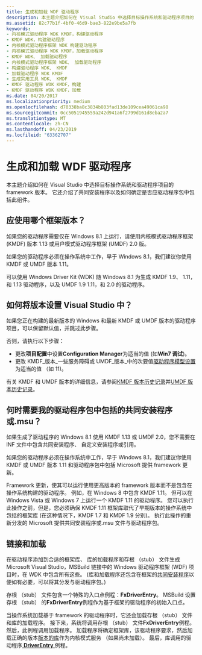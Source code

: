 ```yaml
---
title: 生成和加载 WDF 驱动程序
description: 本主题介绍如何在 Visual Studio 中选择目标操作系统和驱动程序项目的 framework 版本。 它还介绍了共同安装程序以及如何确定是否应驱动程序包中包括此组件。
ms.assetid: 82c77b1f-4bf0-46d9-bae3-822e9be5a7fb
keywords:
- 内核模式驱动程序 WDK KMDF，构建驱动程序
- KMDF WDK，构建驱动程序
- 内核模式驱动程序框架 WDK 构建驱动程序
- 内核模式驱动程序 WDK KMDF，加载驱动程序
- KMDF WDK、 加载驱动程序
- 内核模式驱动程序框架 WDK、 加载驱动程序
- 构建驱动程序 WDK、 KMDF
- 加载驱动程序 WDK KMDF
- 生成实用工具 WDK、 KMDF
- KMDF 驱动程序 WDK KMDF，构建
- KMDF 驱动程序 WDK KMDF，加载
ms.date: 04/20/2017
ms.localizationpriority: medium
ms.openlocfilehash: d70338ba8c3834b803fad13de109cea49061ca98
ms.sourcegitcommit: 0cc5051945559a242d941a6f2799d161d8eba2a7
ms.translationtype: MT
ms.contentlocale: zh-CN
ms.lasthandoff: 04/23/2019
ms.locfileid: "63362707"
---
```

# <a name="building-and-loading-a-wdf-driver"></a>生成和加载 WDF 驱动程序


本主题介绍如何在 Visual Studio 中选择目标操作系统和驱动程序项目的 framework 版本。 它还介绍了共同安装程序以及如何确定是否应驱动程序包中包括此组件。

## <a name="which-framework-version-should-i-use"></a>应使用哪个框架版本？


如果您的驱动程序需要仅在 Windows 8.1 上运行，请使用内核模式驱动程序框架 (KMDF) 版本 1.13 或用户模式驱动程序框架 (UMDF) 2.0 版。

如果您的驱动程序必须在操作系统中工作，早于 Windows 8.1，我们建议你使用 KMDF 或 UMDF 版本 1.11。

可以使用 Windows Driver Kit (WDK) 随 Windows 8.1 为生成 KMDF 1.9、 1.11，和 1.13 驱动程序，以及 UMDF 1.9 1.11，和 2.0 的驱动程序。

## <a name="how-do-i-set-the-versions-in-visual-studio"></a>如何将版本设置 Visual Studio 中？


如果您正在构建的最新版本的 Windows 和最新 KMDF 或 UMDF 版本的驱动程序项目，可以保留默认值，并跳过此步骤。

否则，请执行以下步骤：

-   更改**项目配置**中设置**Configuration Manager**为适当的值 (如**Win7 调试**)。
-   更改 KMDF\_版本\_一些服务障碍或 UMDF\_版本\_中的次要值[驱动程序模型设置](https://msdn.microsoft.com/windows-drivers/develop/driver_model_settings_properties_for_driver_projects)为适当的值 （如 11)。

有关 KMDF 和 UMDF 版本的详细信息，请参阅[KMDF 版本历史记录](kmdf-version-history.md)并[UMDF 版本历史记录](umdf-version-history.md)。

## <a name="when-do-i-need-to-include-a-co-installer-or-msu-in-my-driver-package"></a>何时需要我的驱动程序包中包括的共同安装程序或.msu？


如果生成了驱动程序的 Windows 8.1 使用 KMDF 1.13 或 UMDF 2.0，您不需要在 INF 文件中包含共同安装程序、 自定义安装程序或引用。

如果您的驱动程序必须在操作系统中工作，早于 Windows 8.1，我们建议你使用 KMDF 或 UMDF 版本 1.11 和驱动程序包中包括 Microsoft 提供 framework 更新。

Framework 更新，使其可以运行使用更高版本的 framework 版本而不是包含在操作系统构建的驱动程序。 例如，在 Windows 8 中包含 KMDF 1.11。 但可以在 Windows Vista 或 Windows 7 上运行一个 KMDF 1.11 的驱动程序。 您可以执行此操作之前，但是，您必须确保 KMDF 1.11 框架库取代了早期版本的操作系统中包括的框架库 (在这种情况下，KMDF 1.7 和 KMDF 1.9 分别)。 执行此操作的重新分发的 Microsoft 提供共同安装程序或.msu 文件与驱动程序包。

## <a name="linking-and-loading"></a>链接和加载


在驱动程序添加到合适的框架库、 库的加载程序和存根 （stub） 文件生成 Microsoft Visual Studio，MSBuild 链接中的 Windows 驱动程序框架 (WDF) 项目时，在 WDK 中包含所有这些。 (库和加载程序还包含在框架的[共同安装程序](installing-the-framework-s-co-installer.md)以便如有必要，可以将其分发与驱动程序包。)

存根 （stub） 文件包含一个特殊的入口点例程：**FxDriverEntry**。 MSBuild 设置存根 （stub） 的**FxDriverEntry**例程作为基于框架的驱动程序的初始入口点。

当操作系统加载基于 framework 的驱动程序时，它还会加载存根 （stub） 文件和库的加载程序。 接下来，系统将调用存根 （stub） 文件**FxDriverEntry**例程。 然后，此例程调用加载程序。 加载程序将确定框架库，该驱动程序要求，然后加载正确的版本[版本的库](framework-library-versioning.md)作为内核模式服务 （如果尚未加载）。 最后，库调用的驱动程序[ **DriverEntry** ](https://msdn.microsoft.com/library/windows/hardware/ff540807)例程。

 

 





